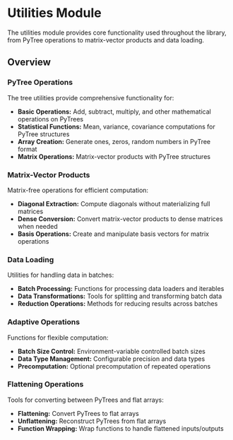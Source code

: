 # Utilities Module

The utilities module provides core functionality used throughout the library, from PyTree operations to matrix-vector products and data loading.

## Overview

### PyTree Operations
The tree utilities provide comprehensive functionality for:

- **Basic Operations:** Add, subtract, multiply, and other mathematical operations on PyTrees
- **Statistical Functions:** Mean, variance, covariance computations for PyTree structures
- **Array Creation:** Generate ones, zeros, random numbers in PyTree format
- **Matrix Operations:** Matrix-vector products with PyTree structures

### Matrix-Vector Products
Matrix-free operations for efficient computation:

- **Diagonal Extraction:** Compute diagonals without materializing full matrices
- **Dense Conversion:** Convert matrix-vector products to dense matrices when needed
- **Basis Operations:** Create and manipulate basis vectors for matrix operations

### Data Loading
Utilities for handling data in batches:

- **Batch Processing:** Functions for processing data loaders and iterables
- **Data Transformations:** Tools for splitting and transforming batch data
- **Reduction Operations:** Methods for reducing results across batches

### Adaptive Operations
Functions for flexible computation:

- **Batch Size Control:** Environment-variable controlled batch sizes
- **Data Type Management:** Configurable precision and data types
- **Precomputation:** Optional precomputation of repeated operations

### Flattening Operations
Tools for converting between PyTrees and flat arrays:

- **Flattening:** Convert PyTrees to flat arrays
- **Unflattening:** Reconstruct PyTrees from flat arrays
- **Function Wrapping:** Wrap functions to handle flattened inputs/outputs
